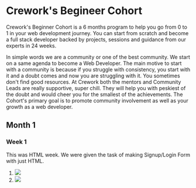 # Crework's Begineer Cohort

Crework's Beginner Cohort is a 6 months program to help you go from 0 to 1 in your web development journey. You can start from scratch and become a full stack developer backed by projects, sessions and guidance from our experts in 24 weeks.

In simple words we are a community or one of the best community. We start on a same agenda to become a Web Developer. The main motive to start with a community is because if you struggle with consistency, you start with it and a doubt comes and now you are struggling with it. You sometimes don't find good resources. At Crework both the mentors and Community Leads are really supportive, super chill. They will help you with peskiest of the doubt and would cheer you for the smallest of the achievements. The Cohort's primary goal is to promote community involvement as well as your growth as a web developer.

## Month 1
### Week 1
This was HTML week. We were given the task of making Signup/Login Form with just HTML.
1. ![](https://file%2B.vscode-resource.vscode-cdn.net/c%3A/Users/chhaj/Desktop/Crework%20Beginner%20Cohort/beginner-cohort/beginner-cohort/Month%201/Week%201/Images/login.html.png?version%3D1658505636100)
2. ![](https://file%2B.vscode-resource.vscode-cdn.net/c%3A/Users/chhaj/Desktop/Crework%20Beginner%20Cohort/beginner-cohort/beginner-cohort/Month%201/Week%201/Images/signup.html.png?version%3D1658505682839)